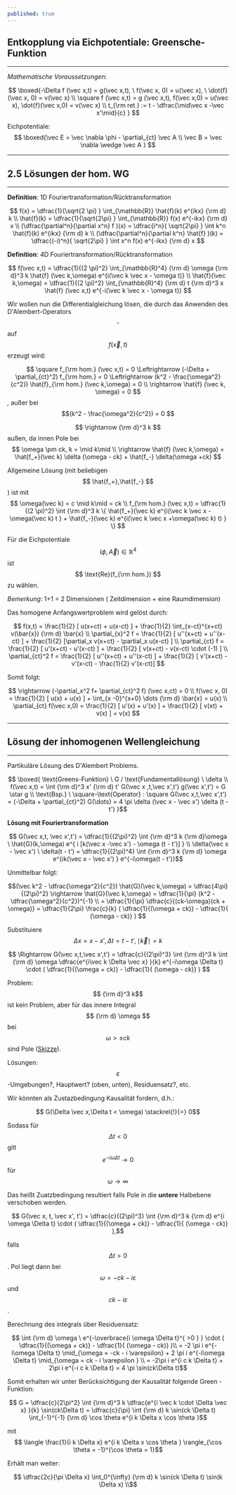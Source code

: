 ```yaml
---
published: true
---
```

## Entkopplung via Eichpotentiale: Greensche-Funktion
---
_Mathematische Voraussetzungen_:

$$ \boxed{-\Delta f (\vec x,t) = g(\vec x,t), \ f(\vec x, 0) = u(\vec x), \ \dot{f} (\vec x, 0) = v(\vec x) \\ \square f (\vec x,t) = g (\vec x,t), f(\vec x,0) = u(\vec x), \dot{f}(\vec x,0) = v(\vec x) \\ t_{\rm ret.} := t - \dfrac{\mid\vec x -\vec x'\mid}{c} } $$

Eichpotentiale:
$$  \boxed{\vec E = \vec \nabla \phi - \partial_{ct} \vec A \\ \vec B = \vec \nabla \wedge \vec A  } $$

---

## 2.5 Lösungen der hom. WG

---

**Definition**: 1D Fouriertransformation/Rücktransformation

$$  f(x) = \dfrac{1}{\sqrt{2 \pi} } \int_{\mathbb{R}} \hat{f}(k) e^{ikx} {\rm d} k \\
\hat{f}(k) = \dfrac{1}{\sqrt{2\pi} } \int_{\mathbb{R}} f(x) e^{-ikx} {\rm d} x \\
(\dfrac{\partial^n}{\partial x^n} f )(x) = \dfrac{i^n}{ \sqrt{2\pi} } \int k^n \hat{f}(k) e^{ikx} {\rm d} k \\
(\dfrac{\partial^n}{\partial k^n} \hat{f} )(k) = \dfrac{(-i)^n}{ \sqrt{2\pi} } \int x^n f(x) e^{-ikx} {\rm d} x $$


**Definition**: 4D Fouriertransformation/Rücktransformation

$$ f(\vec x,t) = \dfrac{1}{(2 \pi)^2} \int_{\mathbb{R}^4} {\rm d} \omega {\rm d}^3 k \hat{f} (\vec k,\omega) e^{i(\vec k \vec x - \omega t)} \\ \hat{f}(\vec k,\omega) = \dfrac{1}{(2 \pi)^2} \int_{\mathbb{R}^4} {\rm d} t {\rm d}^3 x \hat{f} (\vec x,t) e^{-i(\vec k \vec x - \omega t)} $$

Wir wollen nun die Differentialgleichung lösen, die durch das Anwenden des D'Alembert-Operators $$ \square$$ auf $$f (\vec x,t)$$ erzeugt wird:

$$ \square f_{\rm hom.} (\vec x,t) = 0 \Leftrightarrow (-\Delta + \partial_{ct}^2) f_{\rm hom.} = 0 \Leftrightarrow (k^2 - \frac{\omega^2}{c^2}) \hat{f}_{\rm hom.} (\vec k,\omega) = 0 \\ \rightarrow \hat{f} (\vec k, \omega) = 0 $$ _,_ außer bei $$(k^2 - \frac{\omega^2}{c^2}) = 0 $$

$$ \rightarrow {\rm d}^3 k $$ außen, da innen Pole bei $$ \omega \pm ck, k = \mid k\mid  \\ \rightarrow  \hat{f} (\vec k,\omega) = \hat{f_+}(\vec k) \delta (\omega - ck) + \hat{f_-} \delta(\omega +ck) $$ 

Allgemeine Lösung (mit beliebigen $$ \hat{f_+},\hat{f_-} $$) ist mit $$ \omega(\vec k) = c \mid k\mid = ck \\ f_{\rm hom.} (\vec x,t) = \dfrac{1}{(2 \pi)^2} \int {\rm d}^3 k \{ \hat{f_+}(\vec k) e^{i(\vec k \vec x - \omega(\vec k) t } + \hat{f_-}(\vec k) e^{i(\vec k \vec x +\omega(\vec k) t) } \} $$

Für die Eichpotentiale $$ (\phi,\vec A) \in \mathbb{R}^4$$ ist $$ \text{Re}(f_{\rm hom.}) $$ zu wählen.

_Bemerkung_: 1+1 = 2 Dimensionen ( Zeitdimension + eine Raumdimension)

Das homogene Anfangswertproblem wird gelöst durch:

$$ f(x,t) = \frac{1}{2} [ u(x+ct) + u(x-ct) ] + \frac{1}{2} \int_{x-ct}^{x+ct} v(\bar{x}) {\rm d} \bar{x} \\ \partial_{x}^2 f = \frac{1}{2} [ u''(x+ct) + u''(x-ct) ] + \frac{1}{2} [\partial_x v(x+ct) - \partial_x u(x-ct) ] \\ \partial_{ct} f = \frac{1}{2} [ u'(x+ct) - u'(x-ct) ] + \frac{1}{2} [ v(x+ct) - v(x-ct) \cdot (-1) ] \\ \partial_{ct}^2 f = \frac{1}{2} [ u''(x+ct) + u''(x-ct) ] + \frac{1}{2} [ v'(x+ct) - v'(x-ct) - \frac{1}{2} v'(x-ct)]  $$

Somit folgt:

$$ \rightarrow (-\partial_x^2 f+ \partial_{ct}^2 f) (\vec x,ct) = 0 \\ f(\vec x, 0) = \frac{1}{2} [ u(x) + u(x) ] + \int_{x -0}^{x+0} \dots {\rm d} \bar{x} = u(x) \\ \partial_{ct} f(\vec x,0) = \frac{1}{2} [ u'(x) + u'(x) ] + \frac{1}{2} [ v(xt) + v(x) ] = v(x)  $$

---
## Lösung der inhomogenen Wellengleichung

---

Partikuläre Lösung des D'Alembert Problems.

$$ \boxed{ \text{Greens-Funktion}  \ G / \text{Fundamentallösung} \ \delta \\ f(\vec x,t) = \int {\rm d}^3 x' {\rm d} t' G(\vec x ,t,\vec x',t') g(\vec x',t') = G \star g  \\ \text{Bsp.} \ \square-\text{Operator} : \square G(\vec x,t,\vec x',t') = (-\Delta + \partial_{ct}^2) G(\dots) = 4 \pi \delta (\vec x - \vec x') \delta (t - t') }$$

**Lösung mit Fouriertransformation**

$$ G(\vec x,t, \vec x',t') = \dfrac{1}{(2\pi)^2} \int {\rm d}^3 k {\rm d}\omega \ \hat{G}(k,\omega) e^{ i [k(\vec x -\vec x') - \omega (t - t')] } \\ \delta(\vec x - \vec x') \ \delta(t - t') = \dfrac{1}{(2\pi)^4} \int {\rm d}^3 k {\rm d} \omega e^{ik(\vec x - \vec x') } e^{-i\omega(t - t')}$$

Unmittelbar folgt: 

$$(\vec k^2 - \dfrac{\omega^2}{c^2}) \hat{G}(\vec k,\omega) = \dfrac{4\pi}{(2\pi)^2} \rightarrow \hat{G}(\vec k,\omega) = \dfrac{1}{\pi} (k^2 - \dfrac{\omega^2}{c^2})^{-1} \\ = \dfrac{1}{\pi} \dfrac{c}{(ck-\omega)(ck + \omega)} = \dfrac{1}{2\pi} \frac{c}{k} ( \dfrac{1}{(\omega + ck)} - \dfrac{1}{ (\omega - ck)}  ) $$ 

Substituiere $$ \Delta x = x - x' , \Delta t = t - t' , \mid\vec k\mid = k$$

$$ \Rightarrow G(\vec x,t,\vec x',t') = \dfrac{c}{(2\pi)^3} \int {\rm d}^3 k \int {\rm d} \omega \dfrac{e^{i\vec k \Delta \vec x} }{k} e^{-i\omega \Delta t} \cdot ( \dfrac{1}{(\omega + ck)} - \dfrac{1}{ (\omega - ck)} ) $$ 

Problem: $$ {\rm d}^3 k$$ ist kein Problem, aber für das innere Integral $$ {\rm d} \omega $$ bei $$ \omega > \pm ck $$ sind Pole ([Skizze](https://ncatlab.org/nlab/files/ContourForAdvancedPropagator.png "Skizze")).  

Lösungen: $$\varepsilon$$-Umgebungen?, Hauptwert? (oben, unten), Residuensatz?, etc.

Wir könnten als Zustazbedingung Kausalität fordern, d.h.:

$$ G(\Delta \vec x,\Delta t < \omega) \stackrel{!}{=} 0$$ 

Sodass für $$ \Delta t < 0 $$ gilt $$ e^{-i \omega \Delta t} \to 0 $$ für $$ \omega \to \infty $$

Das heißt Zuatzbedingung resultiert falls Pole in die **untere** Halbebene verschoben werden.

$$ G(\vec x, t, \vec x', t') = \dfrac{c}{(2\pi)^3} \int {\rm d}^3 k {\rm d} e^{i \omega \Delta t} \cdot ( \dfrac{1}{(\omega + ck)} - \dfrac{1}{ (\omega - ck)} ),$$

falls $$ \Delta t > 0 $$. Pol liegt dann bei $$ \omega = -ck - i \varepsilon $$ und $$ ck - i\varepsilon $$.

Berechnung des integrals über Residuensatz:

$$ \int {\rm d} \omega \ e^{-\overbrace{i \omega \Delta t}^{ >0 } } \cdot ( \dfrac{1}{(\omega + ck)} - \dfrac{1}{ (\omega - ck)} )\\ = -2 \pi i e^{-i\omega \Delta t} \mid_{\omega = -ck - i \varepsilon} + 2 \pi i e^{-i\omega \Delta t} \mid_{\omega = ck - i \varepsilon } \\ = -2\pi i e^{i c k \Delta t} + 2\pi i e^{-i c k \Delta t} = 4 \pi \sin(ck\Delta t)$$

Somit erhalten wir unter Berücksichtigung der Kausalität folgende Green
-Funktion:

$$ G = \dfrac{c}{2\pi^2} \int {\rm d}^3 k \dfrac{e^{i \vec k \cdot  \Delta \vec x} }{k} \sin(ck\Delta t)  = \dfrac{c}{\pi} \int {\rm d} k \sin(ck \Delta t) \int_{-1}^{-1} {\rm d} \cos \theta e^{i k \Delta x \cos \theta }$$

mit $$ \langle \frac{1}{i k \Delta x} e^{i k \Delta x \cos \theta } \rangle_{\cos \theta = -1}^{\cos \theta = 1}$$

Erhält man weiter:

$$ \dfrac{2c}{\pi \Delta x} \int_0^{\infty} {\rm d} k \sin(ck \Delta t) \sin(k \Delta x) \\$$


